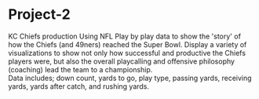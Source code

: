 # Project-2
KC Chiefs production
	Using NFL Play by play data to show the 'story' of how the Chiefs (and 49ners) reached the Super Bowl.  Display a variety of visualizations to show not only how successful and productive the Chiefs players were, but also the overall playcalling and offensive philosophy (coaching) lead the team to a championship.  
	Data includes; down count, yards to go, play type, passing yards, receiving yards, yards after catch, and rushing yards.
